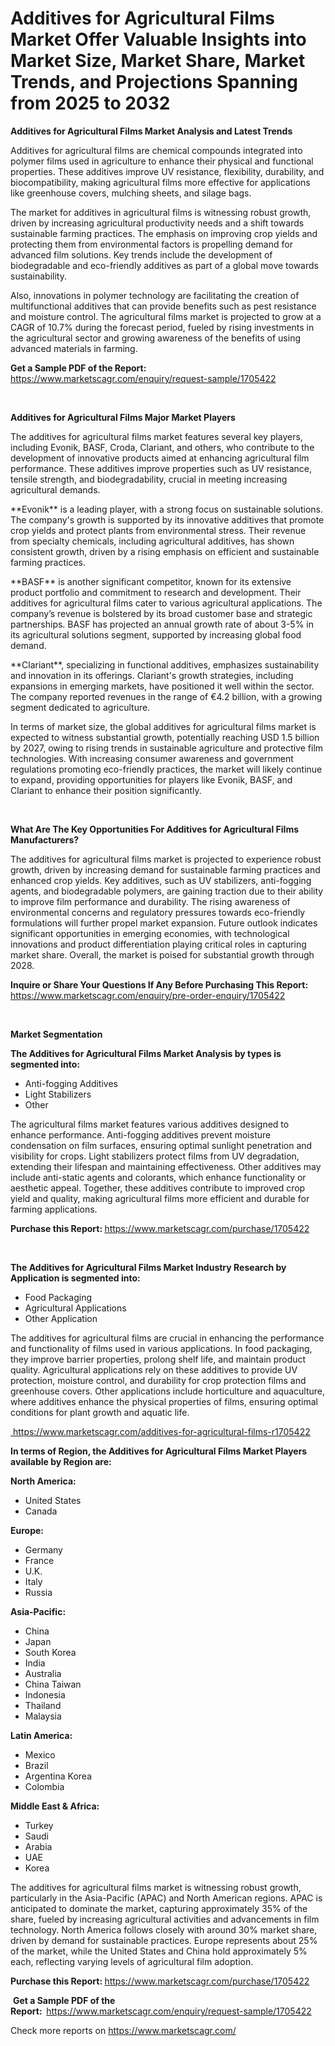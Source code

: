 <p><h1>Additives for Agricultural Films Market Offer Valuable Insights into Market Size, Market Share, Market Trends, and Projections Spanning from 2025 to 2032</h1></p><p><strong>Additives for Agricultural Films Market Analysis and Latest Trends</strong></p>
<p><p>Additives for agricultural films are chemical compounds integrated into polymer films used in agriculture to enhance their physical and functional properties. These additives improve UV resistance, flexibility, durability, and biocompatibility, making agricultural films more effective for applications like greenhouse covers, mulching sheets, and silage bags. </p><p>The market for additives in agricultural films is witnessing robust growth, driven by increasing agricultural productivity needs and a shift towards sustainable farming practices. The emphasis on improving crop yields and protecting them from environmental factors is propelling demand for advanced film solutions. Key trends include the development of biodegradable and eco-friendly additives as part of a global move towards sustainability. </p><p>Also, innovations in polymer technology are facilitating the creation of multifunctional additives that can provide benefits such as pest resistance and moisture control. The agricultural films market is projected to grow at a CAGR of 10.7% during the forecast period, fueled by rising investments in the agricultural sector and growing awareness of the benefits of using advanced materials in farming.</p></p>
<p><strong>Get a Sample PDF of the Report:&nbsp;</strong> <a href="https://www.marketscagr.com/enquiry/request-sample/1705422?utm_campaign=1999&utm_medium=2&utm_source=Github&utm_content=ia&utm_term=09012025&utm_id=additives-for-agricultural-films">https://www.marketscagr.com/enquiry/request-sample/1705422</a></p>
<p>&nbsp;</p>
<p><strong>Additives for Agricultural Films Major Market Players</strong></p>
<p><p>The additives for agricultural films market features several key players, including Evonik, BASF, Croda, Clariant, and others, who contribute to the development of innovative products aimed at enhancing agricultural film performance. These additives improve properties such as UV resistance, tensile strength, and biodegradability, crucial in meeting increasing agricultural demands.</p><p>**Evonik** is a leading player, with a strong focus on sustainable solutions. The company's growth is supported by its innovative additives that promote crop yields and protect plants from environmental stress. Their revenue from specialty chemicals, including agricultural additives, has shown consistent growth, driven by a rising emphasis on efficient and sustainable farming practices.</p><p>**BASF** is another significant competitor, known for its extensive product portfolio and commitment to research and development. Their additives for agricultural films cater to various agricultural applications. The company’s revenue is bolstered by its broad customer base and strategic partnerships. BASF has projected an annual growth rate of about 3-5% in its agricultural solutions segment, supported by increasing global food demand.</p><p>**Clariant**, specializing in functional additives, emphasizes sustainability and innovation in its offerings. Clariant's growth strategies, including expansions in emerging markets, have positioned it well within the sector. The company reported revenues in the range of €4.2 billion, with a growing segment dedicated to agriculture.</p><p>In terms of market size, the global additives for agricultural films market is expected to witness substantial growth, potentially reaching USD 1.5 billion by 2027, owing to rising trends in sustainable agriculture and protective film technologies. With increasing consumer awareness and government regulations promoting eco-friendly practices, the market will likely continue to expand, providing opportunities for players like Evonik, BASF, and Clariant to enhance their position significantly.</p></p>
<p>&nbsp;</p>
<p><strong>What Are The Key Opportunities For Additives for Agricultural Films Manufacturers?</strong></p>
<p><p>The additives for agricultural films market is projected to experience robust growth, driven by increasing demand for sustainable farming practices and enhanced crop yields. Key additives, such as UV stabilizers, anti-fogging agents, and biodegradable polymers, are gaining traction due to their ability to improve film performance and durability. The rising awareness of environmental concerns and regulatory pressures towards eco-friendly formulations will further propel market expansion. Future outlook indicates significant opportunities in emerging economies, with technological innovations and product differentiation playing critical roles in capturing market share. Overall, the market is poised for substantial growth through 2028.</p></p>
<p><strong>Inquire or Share Your Questions If Any Before Purchasing This Report:</strong> <a href="https://www.marketscagr.com/enquiry/pre-order-enquiry/1705422?utm_campaign=1999&utm_medium=2&utm_source=Github&utm_content=ia&utm_term=09012025&utm_id=additives-for-agricultural-films">https://www.marketscagr.com/enquiry/pre-order-enquiry/1705422</a></p>
<p>&nbsp;</p>
<p><strong>Market Segmentation</strong></p>
<p><strong>The Additives for Agricultural Films Market Analysis by types is segmented into:</strong></p>
<p><ul><li>Anti-fogging Additives</li><li>Light Stabilizers</li><li>Other</li></ul></p>
<p><p>The agricultural films market features various additives designed to enhance performance. Anti-fogging additives prevent moisture condensation on film surfaces, ensuring optimal sunlight penetration and visibility for crops. Light stabilizers protect films from UV degradation, extending their lifespan and maintaining effectiveness. Other additives may include anti-static agents and colorants, which enhance functionality or aesthetic appeal. Together, these additives contribute to improved crop yield and quality, making agricultural films more efficient and durable for farming applications.</p></p>
<p><strong>Purchase this Report:&nbsp;</strong><a href="https://www.marketscagr.com/purchase/1705422?utm_campaign=1999&utm_medium=2&utm_source=Github&utm_content=ia&utm_term=09012025&utm_id=additives-for-agricultural-films">https://www.marketscagr.com/purchase/1705422</a></p>
<p>&nbsp;</p>
<p><strong>The Additives for Agricultural Films Market Industry Research by Application is segmented into:</strong></p>
<p><ul><li>Food Packaging</li><li>Agricultural Applications</li><li>Other Application</li></ul></p>
<p><p>The additives for agricultural films are crucial in enhancing the performance and functionality of films used in various applications. In food packaging, they improve barrier properties, prolong shelf life, and maintain product quality. Agricultural applications rely on these additives to provide UV protection, moisture control, and durability for crop protection films and greenhouse covers. Other applications include horticulture and aquaculture, where additives enhance the physical properties of films, ensuring optimal conditions for plant growth and aquatic life.</p></p>
<p><a href="https://www.marketscagr.com/additives-for-agricultural-films-r1705422?utm_campaign=1999&utm_medium=2&utm_source=Github&utm_content=ia&utm_term=09012025&utm_id=additives-for-agricultural-films">&nbsp;https://www.marketscagr.com/additives-for-agricultural-films-r1705422</a></p>
<p><strong>In terms of Region, the Additives for Agricultural Films Market Players available by Region are:</strong></p>
<p>
    <p> <strong> North America: </strong>
        <ul>
            <li>United States</li>
            <li>Canada</li>
        </ul>
        </p> 
    <p> <strong> Europe: </strong>
        <ul>
            <li>Germany</li>
            <li>France</li>
            <li>U.K.</li>
            <li>Italy</li>
            <li>Russia</li>
        </ul>
        </p> 
    <p> <strong> Asia-Pacific: </strong>
        <ul>
            <li>China</li>
            <li>Japan</li>
            <li>South Korea</li>
            <li>India</li>
            <li>Australia</li>
            <li>China Taiwan</li>
            <li>Indonesia</li>
            <li>Thailand</li>
            <li>Malaysia</li>
        </ul>
        </p> 
    <p> <strong> Latin America: </strong>
        <ul>
            <li>Mexico</li>
            <li>Brazil</li>
            <li>Argentina Korea</li>
            <li>Colombia</li>
        </ul>
        </p> 
    <p> <strong> Middle East & Africa: </strong>
        <ul>
            <li>Turkey</li>
            <li>Saudi</li>
            <li>Arabia</li>
            <li>UAE</li>
            <li>Korea</li>
        </ul>
    </p>
    </p>
<p><p>The additives for agricultural films market is witnessing robust growth, particularly in the Asia-Pacific (APAC) and North American regions. APAC is anticipated to dominate the market, capturing approximately 35% of the share, fueled by increasing agricultural activities and advancements in film technology. North America follows closely with around 30% market share, driven by demand for sustainable practices. Europe represents about 25% of the market, while the United States and China hold approximately 5% each, reflecting varying levels of agricultural film adoption.</p></p>
<p><strong>Purchase this Report: </strong><a href="https://www.marketscagr.com/purchase/1705422?utm_campaign=1999&utm_medium=2&utm_source=Github&utm_content=ia&utm_term=09012025&utm_id=additives-for-agricultural-films">https://www.marketscagr.com/purchase/1705422</a></p>
<p>&nbsp;<strong>Get a Sample PDF of the Report:&nbsp;&nbsp;</strong><a href="https://www.marketscagr.com/enquiry/request-sample/1705422?utm_campaign=1999&utm_medium=2&utm_source=Github&utm_content=ia&utm_term=09012025&utm_id=additives-for-agricultural-films">https://www.marketscagr.com/enquiry/request-sample/1705422</a></p>
<p><strong></strong></p>
<p>Check more reports on <a href="https://www.marketscagr.com/?utm_campaign=1999&utm_medium=2&utm_source=Github&utm_content=ia&utm_term=09012025&utm_id=additives-for-agricultural-films">https://www.marketscagr.com/</a></p>